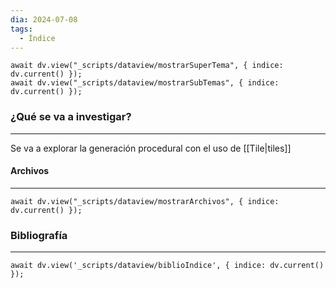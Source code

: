 ```yaml
---
dia: 2024-07-08
tags:
  - Índice
---
```

```dataviewjs
await dv.view("_scripts/dataview/mostrarSuperTema", { indice: dv.current() });
await dv.view("_scripts/dataview/mostrarSubTemas", { indice: dv.current() });
```
### ¿Qué se va a investigar?
---
Se va a explorar la generación procedural con el uso de [[Tile|tiles]]


#### Archivos
---
```dataviewjs
await dv.view("_scripts/dataview/mostrarArchivos", { indice: dv.current() });
```


### Bibliografía
---
```dataviewjs
await dv.view('_scripts/dataview/biblioIndice', { indice: dv.current() });
```